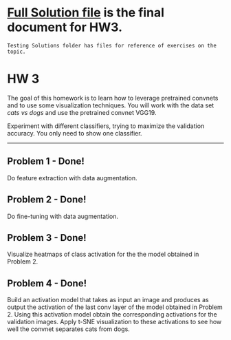 # [Full Solution file](https://github.com/AnitaKirkovska/Machine_Learning_Class/blob/master/HW3/Full_Solution_All_Problems.ipynb) is the final document for HW3. 
``` Testing Solutions folder has files for reference of exercises on the topic. ```

# HW 3

The goal of this homework is to learn how to leverage pretrained convnets and to use some visualization techniques.
You will work with the data set *cats vs dogs* and use the pretrained convnet VGG19.

Experiment with different classifiers, trying to maximize the validation accuracy. You only need to show one classifier.

---

## Problem 1 - Done!

Do feature extraction with data augmentation.

## Problem 2 - Done!

Do fine-tuning with data augmentation. 

## Problem 3 - Done!

Visualize heatmaps of class activation for the the model obtained in Problem 2.

## Problem 4 - Done!

Build an activation model that takes as input an image and produces as output the activation of the last conv layer of the model obtained in Problem 2. Using this activation model obtain the corresponding activations for the validation images. Apply t-SNE visualization to these activations to see how well the convnet separates cats from dogs.
